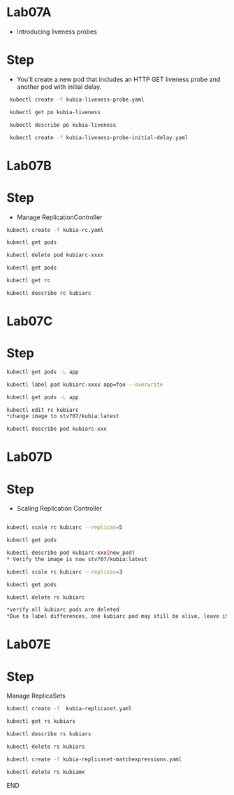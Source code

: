 #  Lab07A  
* Introducing liveness probes 

# Step 
* You’ll create a new pod that includes an HTTP GET liveness probe and another pod with initial delay.

```sh
 kubectl create -f kubia-liveness-probe.yaml

 kubectl get po kubia-liveness

 kubectl describe po kubia-liveness

 kubectl create -f kubia-liveness-probe-initial-delay.yaml
```

# Lab07B  
# Step 
* Manage ReplicationController

```sh
kubectl create -f kubia-rc.yaml

kubectl get pods

kubectl delete pod kubiarc-xxxx

kubectl get pods

kubectl get rc

kubectl describe rc kubiarc
```

# Lab07C
# Step 
```sh 
kubectl get pods -L app

kubectl label pod kubiarc-xxxx app=foo --overwrite

kubectl get pods -L app

kubectl edit rc kubiarc
*change image to stv707/kubia:latest

kubectl describe pod kubiarc-xxx
```

# Lab07D 
# Step 
* Scaling Replication Controller
```sh 

kubectl scale rc kubiarc --replicas=5

kubectl get pods

kubectl describe pod kubiarc-xxx(new_pod)
* Verify the image is now stv707/kubia:latest

kubectl scale rc kubiarc --replicas=3

kubectl get pods 

kubectl delete rc kubiarc

*verify all kubiarc pods are deleted
*Due to label differences, one kubiarc pod may still be alive, leave it there

```
# Lab07E
# Step 
Manage ReplicaSets

```sh
kubectl create -f  kubia-replicaset.yaml 

kubectl get rs kubiars

kubectl describe rs kubiars

kubectl delete rs kubiars

kubectl create -f kubia-replicaset-matchexpressions.yaml

kubectl delete rs kubiamx

```
END